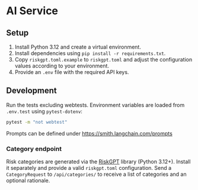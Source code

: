 # AI Service

## Setup

1. Install Python 3.12 and create a virtual environment.
2. Install dependencies using `pip install -r requirements.txt`.
3. Copy `riskgpt.toml.example` to `riskgpt.toml` and adjust the configuration values according to your environment.
4. Provide an `.env` file with the required API keys.

## Development

Run the tests excluding webtests. Environment variables are loaded from
`.env.test` using `pytest-dotenv`:

```bash
pytest -m "not webtest"
```

Prompts can be defined under <https://smith.langchain.com/prompts>

### Category endpoint

Risk categories are generated via the [RiskGPT](https://pypi.org/project/riskgpt/)
library (Python 3.12+). Install it separately and provide a valid
`riskgpt.toml` configuration. Send a `CategoryRequest` to
`/api/categories/` to receive a list of categories and an optional rationale.

